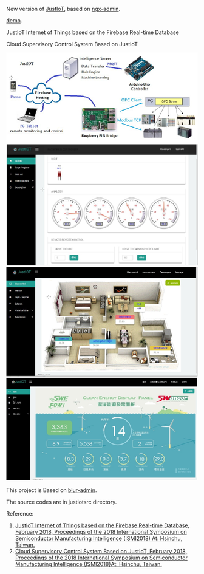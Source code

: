 New version of [JustIoT](https://github.com/wujeng/justiot.github.io), based on  [ngx-admin](https://github.com/akveo/ngx-admin).

[demo](https://wujeng.github.io/justiot2/demo).


JustIoT Internet of Things based on the Firebase Real-time Database

Cloud Supervisory Control System Based on JustIoT

![justiot](justiot0.jpg "Structure of JustIoT")
![house](justiot1.jpg "Smart house application")
![smarthouse](justiot2.jpg "Smart house monitoring")
![offshorewind](justiot3.jpg "offshore wind power system monitoring")

This project is Based on  [blur-admin](https://github.com/akveo/blur-admin).

The source codes are in justiotsrc directory.


Reference:
1. [JustIoT Internet of Things based on the Firebase Real-time Database, February 2018, Proceedings of the 2018 International Symposium on Semiconductor Manufacturing Intelligence (ISMI2018) At: Hsinchu, Taiwan.](https://www.researchgate.net/publication/323342152_JustIoT_Internet_of_Things_based_on_the_Firebase_Real-time_Database)
2. [Cloud Supervisory Control System Based on JustIoT, February 2018, Proceedings of the 2018 International Symposium on Semiconductor Manufacturing Intelligence (ISMI2018)At: Hsinchu, Taiwan.](https://www.researchgate.net/publication/323342314_Cloud_Supervisory_Control_System_Based_on_JustIoT)
